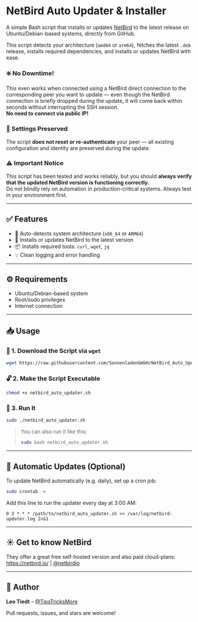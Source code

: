 # NetBird Auto Updater & Installer
A simple Bash script that installs or updates [NetBird](https://github.com/netbirdio/netbird) to the latest release on Ubuntu/Debian-based systems, directly from GitHub.

This script detects your architecture (`amd64` or `arm64`), fetches the latest `.deb` release, installs required dependencies, and installs or updates NetBird with ease.

### ❇️ No Downtime!
This even works when connected using a NetBird direct connection to the corresponding peer you want to update — even though the NetBird connection is briefly dropped during the update, it will come back within seconds without interrupting the SSH session.  
**No need to connect via public IP!**

### 🔐 Settings Preserved
The script **does not reset or re-authenticate** your peer — all existing configuration and identity are preserved during the update.

### ⚠️ Important Notice
This script has been tested and works reliably, but you should **always verify that the updated NetBird version is functioning correctly.**  
Do not blindly rely on automation in production-critical systems. Always test in your environment first.

---

## ✅ Features

- 🧠 Auto-detects system architecture (`x86_64` or `ARM64`)
- 🔄 Installs or updates NetBird to the latest version
- 📦 Installs required tools: `curl`, `wget`, `jq`
- 💡 Clean logging and error handling

---

## ⚙️ Requirements

- Ubuntu/Debian-based system
- Root/sudo privileges
- Internet connection

---

## 📥 Usage

### 🧩 1. Download the Script via `wget`

```bash
wget https://raw.githubusercontent.com/SonnenladenGmbH/NetBird_Auto_Updater_and_Installer/main/netbird_auto_updater.sh
```

### 🔓 2. Make the Script Executable

```bash
chmod +x netbird_auto_updater.sh
```

### 🚀 3. Run It

```bash
sudo ./netbird_auto_updater.sh
```

> You can also run it like this:
> ```bash
> sudo bash netbird_auto_updater.sh
> ```

---

## 🔁 Automatic Updates (Optional)

To update NetBird automatically (e.g. daily), set up a cron job:

```bash
sudo crontab -e
```

Add this line to run the updater every day at 3:00 AM:

```cron
0 3 * * * /path/to/netbird_auto_updater.sh >> /var/log/netbird-updater.log 2>&1
```

---

## ☀️ Get to know NetBird

They offer a great free self-hosted version and also paid cloud-plans:  
https://netbird.io/ | [@netbirdio](https://github.com/netbirdio)

---

## 👤 Author

**Leo Tiedt** – [@TipsTricksMore](https://github.com/TipsTricksMore)

Pull requests, issues, and stars are welcome!
